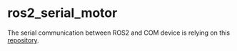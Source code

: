 # ros2_serial_motor

The serial communication between ROS2 and COM device is relying on this [repository](https://github.com/ros-drivers/transport_drivers).
